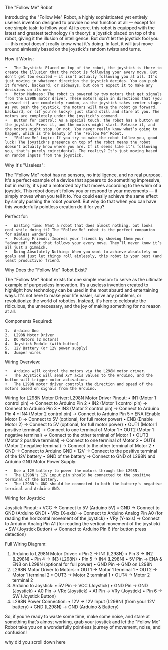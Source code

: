 
The "Follow Me" Robot

Introducing the "Follow Me" Robot, a highly sophisticated yet entirely useless invention designed to provide no real function at all — except for one simple task: to follow you!
At its core, this robot is equipped with the latest and greatest technology (in theory): a joystick placed on top of the robot, giving it the illusion of intelligence. But don't let the joystick fool you — this robot doesn't really know what it's doing. In fact, it will just move around aimlessly based on the joystick's random twists and turns.

How it Works:

	•	The Joystick: Placed on top of the robot, the joystick is there to create the illusion that the robot is following your every move. But don't get too excited — it isn't actually following you at all. It's just moving in whatever direction the joystick decides. You can push it forward, backward, or sideways, but don't expect it to make any decisions on its own.
	•	Motor Madness: The robot is powered by two motors that get signals from the L298N motor driver. These motors spin in directions that (you guessed it) are completely random, as the joystick takes center stage. As you push the joystick, the motors will make the robot go forward, backward, or (if you're lucky) just stand still and stare at you. The motors are completely under the joystick's command.
	•	Button for Control: As a special touch, the robot has a button on the joystick. Press it, and the motors might start. Release it, and the motors might stop. Or not. You never really know what’s going to happen, which is the beauty of the "Follow Me" Robot.
	•	"Follow Me" Logic: If you try to make the robot follow you, good luck! The joystick's presence on top of the robot means the robot doesn't actually know where you are. If it seems like it's following you, that's purely coincidental. The reality? It's just moving based on random inputs from the joystick.

Why It's "Useless":

The "Follow Me" robot has no sensors, no intelligence, and no real purpose. It's a perfect example of a device that appears to do something impressive, but in reality, it's just a motorized toy that moves according to the whim of a joystick. This robot doesn't follow you or respond to your movements — it simply moves when you tell it to. You could easily achieve the same effect by simply pushing the robot yourself. But why do that when you can have this wonderfully pointless creation do it for you?

Perfect for:

	•	Wasting Time: Want a robot that does almost nothing, but looks cool while doing it? The "Follow Me" robot is the perfect companion for aimless wandering.
	•	Fooling Friends: Impress your friends by showing them your "advanced" robot that follows your every move. They’ll never know it’s all just a gimmick.
	•	Doing Absolutely Nothing: When you want to achieve absolutely no goals and just let things roll aimlessly, this robot is your best (and least productive) friend.

 Why Does the "Follow Me" Robot Exist?
 
The "Follow Me" Robot exists for one simple reason: to serve as the ultimate example of purposeless innovation. It’s a useless invention created to highlight how technology can be used in the most absurd and entertaining ways. It's not here to make your life easier, solve any problems, or revolutionize the world of robotics. Instead, it's here to celebrate the ridiculous, the unnecessary, and the joy of making something for no reason at all.

Components Required:

	1.	Arduino Uno
	2.	L298N Motor Driver
	3.	DC Motors (2 motors)
	4.	Joystick Module (with button)
	5.	12V Battery (or 12V power supply)
	6.	Jumper wires
Wiring Overview:

	•	Arduino will control the motors via the L298N motor driver.
	•	The Joystick will send X/Y axis values to the Arduino, and the button will trigger motor activation.
	•	The L298N motor driver controls the direction and speed of the motors based on signals from the Arduino.
Wiring for L298N Motor Driver:
L298N Motor Driver Pinout:
	•	IN1 (Motor 1 control pin) → Connect to Arduino Pin 2
	•	IN2 (Motor 1 control pin) → Connect to Arduino Pin 3
	•	IN3 (Motor 2 control pin) → Connect to Arduino Pin 4
	•	IN4 (Motor 2 control pin) → Connect to Arduino Pin 5
	•	ENA (Enable Motor 1) → Connect to 5V (optional, for full motor power)
	•	ENB (Enable Motor 2) → Connect to 5V (optional, for full motor power)
	•	OUT1 (Motor 1 positive terminal) → Connect to one terminal of Motor 1
	•	OUT2 (Motor 1 negative terminal) → Connect to the other terminal of Motor 1
	•	OUT3 (Motor 2 positive terminal) → Connect to one terminal of Motor 2
	•	OUT4 (Motor 2 negative terminal) → Connect to the other terminal of Motor 2
	•	GND → Connect to Arduino GND
	•	12V → Connect to the positive terminal of the 12V battery
	•	GND of the battery → Connect to GND of L298N and Arduino GND
Motor Power Supply:

	•	Use a 12V battery to power the motors through the L298N.
	•	The L298N's 12V input pin should be connected to the positive terminal of the battery.
	•	The L298N's GND should be connected to both the battery's negative terminal and Arduino GND.

Wiring for Joystick:

Joystick Pinout:
	•	VCC → Connect to 5V (Arduino 5V)
	•	GND → Connect to GND (Arduino GND)
	•	VRx (X-axis) → Connect to Arduino Analog Pin A0 (for reading the horizontal movement of the joystick)
	•	VRy (Y-axis) → Connect to Arduino Analog Pin A1 (for reading the vertical movement of the joystick)
	•	SW (Joystick Button) → Connect to Arduino Pin 6 (for button press detection)

Full Wiring Diagram:
1. Arduino to L298N Motor Driver:
	•	Pin 2 → IN1 (L298N)
	•	Pin 3 → IN2 (L298N)
	•	Pin 4 → IN3 (L298N)
	•	Pin 5 → IN4 (L298N)
	•	5V Pin → ENA & ENB on L298N (optional for full power)
	•	GND Pin → GND on L298N
2. L298N Motor Driver to Motors:
	•	OUT1 → Motor 1 terminal 1
	•	OUT2 → Motor 1 terminal 2
	•	OUT3 → Motor 2 terminal 1
	•	OUT4 → Motor 2 terminal 2
3. Arduino to Joystick:
	•	5V Pin → VCC (Joystick)
	•	GND Pin → GND (Joystick)
	•	A0 Pin → VRx (Joystick)
	•	A1 Pin → VRy (Joystick)
	•	Pin 6 → SW (Joystick Button)
4. L298N Power Connection:
	•	12V → 12V Input (L298N) (from your 12V battery)
	•	GND (L298N) → GND (Arduino & Battery)

 So, if you're ready to waste some time, make some noise, and stare at something that’s almost working, grab your joystick and let the "Follow Me" Robot take you on a wonderfully pointless journey of movement, noise, and confusion!






























































































why did you scroll down here
 
